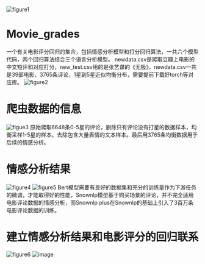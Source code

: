 
![figure1](https://github.com/FZKChange/Movie_grades/assets/78149508/2718fdb8-1b21-4f59-af49-06cf1fdd924c)

# Movie_grades
  一个有关电影评分回归的集合，包括情感分析模型和打分回归算法，一共六个模型代码，两个回归算法结合三个语言分析模型。
  newdata.csv是爬取豆瓣上电影的中文短评和对应打分，new_test.csv用的是张艺谋的《无极》，newdata.csv一共是39部电影，3765条评论，1星到5星近似均衡分布，需要提前下载好torch等对应库。
![figure2](https://github.com/FZKChange/Movie_grades/assets/78149508/b92f8068-4156-40f4-bf53-240f785b4b11)

  
# 爬虫数据的信息

![figue3](https://github.com/FZKChange/Movie_grades/assets/78149508/e90404a6-fb2e-469f-8f9b-cffe6838fc09)
原始爬取6648条0-5星的评论，删除只有评论没有打星的数据样本，均衡采样1-5星的样本，去除包含大量表情的文本样本。最后用3765条均衡数据用于后续的情感分析。

# 情感分析结果

![figure4](https://github.com/FZKChange/Movie_grades/assets/78149508/964a84e9-7217-4555-97fd-d4e3a84f8b18)
![figure5](https://github.com/FZKChange/Movie_grades/assets/78149508/0699c4be-f0f9-431a-a887-d4b54292abd1)
Bert模型需要有良好的数据集和充分的训练量作为下游任务的微调，才能取得好的性能，Snownlp模型基于购买场景的评论，并不完全适用电影评论数据的情感分析，而Snownlp plus在Snownlp的基础上引入了3百万条电影评论数据的训练。

# 建立情感分析结果和电影评分的回归联系
![figure6](https://github.com/FZKChange/Movie_grades/assets/78149508/ebd1e3d1-2e1e-4a55-bec0-4ac603262e8b)
![image](https://github.com/FZKChange/Movie_grades/assets/78149508/96fd9e11-4e67-4de0-a855-a22e3791b55c)
